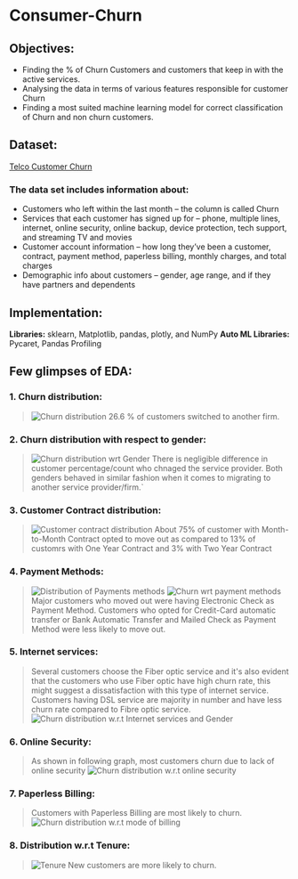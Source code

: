 # Consumer-Churn

## Objectives:
- Finding the % of Churn Customers and customers that keep in with the active services.
- Analysing the data in terms of various features responsible for customer Churn
- Finding a most suited machine learning model for correct classification of Churn and non churn customers.

## Dataset:
 [Telco Customer Churn](https://www.kaggle.com/bhartiprasad17/customer-churn-prediction/data)
 
### The data set includes information about:
- Customers who left within the last month – the column is called Churn
- Services that each customer has signed up for – phone, multiple lines, internet, online security, online backup, device protection, tech support, and streaming TV and movies
- Customer account information – how long they’ve been a customer, contract, payment method, paperless billing, monthly charges, and total charges
- Demographic info about customers – gender, age range, and if they have partners and dependents

## Implementation:
**Libraries:** sklearn, Matplotlib, pandas, plotly, and NumPy
**Auto ML Libraries:** Pycaret, Pandas Profiling

## Few glimpses of EDA:
### 1. Churn distribution:
> ![Churn distribution](https://github.com/ashwin044/Consumer-Churn/blob/main/Output/churn%20percentage.png)
> 26.6 % of customers switched to another firm.

### 2. Churn distribution with respect to gender:
> ![Churn distribution wrt Gender](https://github.com/ashwin044/Consumer-Churn/blob/main/Output/Churn%20Distribution%20w.r.t%20Gender%20Male(M)%2C%20Female(F).png)
> There is negligible difference in customer percentage/count who chnaged the service provider. Both genders behaved in similar fashion when it comes to migrating to another service provider/firm.`

### 3. Customer Contract distribution:
> ![Customer contract distribution](https://github.com/ashwin044/Consumer-Churn/blob/main/Output/Customer%20contract%20distribution.png)
> About 75% of customer with Month-to-Month Contract opted to move out as compared to 13% of customrs with One Year Contract and 3% with Two Year Contract

### 4. Payment Methods:
> ![Distribution of Payments methods](https://github.com/ashwin044/Consumer-Churn/blob/main/Output/Customer%20Payment%20Method%20distribution%20w.r.t.%20Churn.png) ![Churn wrt payment methods](https://github.com/ashwin044/Consumer-Churn/blob/main/Output/Customer%20Payment%20Method%20distribution%20w.r.t.%20Churn_1.png)
> Major customers who moved out were having Electronic Check as Payment Method.
> Customers who opted for Credit-Card automatic transfer or Bank Automatic Transfer and Mailed Check as Payment Method were less likely to move out.

### 5. Internet services:
> Several customers choose the Fiber optic service and it's also evident that the customers who use Fiber optic have high churn rate, this might suggest a dissatisfaction with this type of internet service.
> Customers having DSL service are majority in number and have less churn rate compared to Fibre optic service.
![Churn distribution w.r.t Internet services and Gender](https://github.com/ashwin044/Consumer-Churn/blob/main/Output/Churn%20w.r.t%20Internet%20Service%20Type.png)

### 6. Online Security:
> As shown in following graph, most customers churn due to lack of online security
![Churn distribution w.r.t online security](https://github.com/ashwin044/Consumer-Churn/blob/main/Output/Churn%20w.r.t%20Online%20Security.png)

### 7. Paperless Billing:
> Customers with Paperless Billing are most likely to churn.
![Churn distribution w.r.t mode of billing](https://github.com/Pradnya1208/Telecom-Customer-Churn-prediction/blob/main/output/billing.PNG?raw=true)

### 8. Distribution w.r.t Tenure:
> ![Tenure](https://github.com/ashwin044/Consumer-Churn/blob/main/Output/Tenure%20vs%20Churn.png)
> New customers are more likely to churn.
